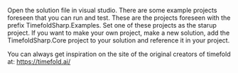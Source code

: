 Open the solution file in visual studio. 
There are some example projects foreseen that you can run and test. These are the projects foreseen with the prefix TimefoldSharp.Examples.
Set one of these projects as the starup project.
If you want to make your own project, make a new solution, add the TimefoldSharp.Core project to your solution and reference it in your project.

You can always get inspiration on the site of the original creators of timefold at: https://timefold.ai/
